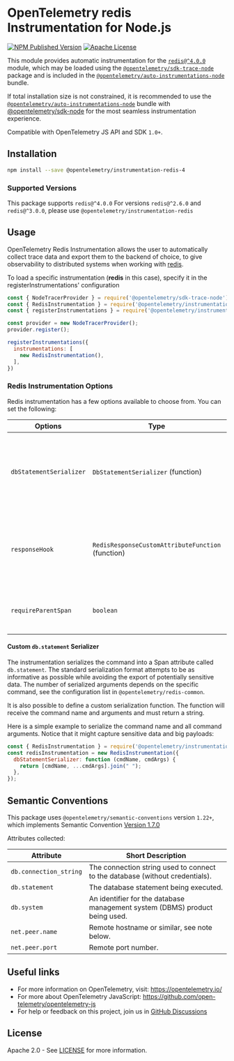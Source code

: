 # OpenTelemetry redis Instrumentation for Node.js

[![NPM Published Version][npm-img]][npm-url]
[![Apache License][license-image]][license-image]

This module provides automatic instrumentation for the [`redis@^4.0.0`](https://github.com/NodeRedis/node_redis) module, which may be loaded using the [`@opentelemetry/sdk-trace-node`](https://github.com/open-telemetry/opentelemetry-js/tree/main/packages/opentelemetry-sdk-trace-node) package and is included in the [`@opentelemetry/auto-instrumentations-node`](https://www.npmjs.com/package/@opentelemetry/auto-instrumentations-node) bundle.

If total installation size is not constrained, it is recommended to use the [`@opentelemetry/auto-instrumentations-node`](https://www.npmjs.com/package/@opentelemetry/auto-instrumentations-node) bundle with [@opentelemetry/sdk-node](`https://www.npmjs.com/package/@opentelemetry/sdk-node`) for the most seamless instrumentation experience.

Compatible with OpenTelemetry JS API and SDK `1.0+`.

## Installation

```bash
npm install --save @opentelemetry/instrumentation-redis-4
```

### Supported Versions

This package supports `redis@^4.0.0`
For versions `redis@^2.6.0` and `redis@^3.0.0`, please use `@opentelemetry/instrumentation-redis`

## Usage

OpenTelemetry Redis Instrumentation allows the user to automatically collect trace data and export them to the backend of choice, to give observability to distributed systems when working with [redis](https://www.npmjs.com/package/redis).

To load a specific instrumentation (**redis** in this case), specify it in the registerInstrumentations' configuration

```javascript
const { NodeTracerProvider } = require('@opentelemetry/sdk-trace-node');
const { RedisInstrumentation } = require('@opentelemetry/instrumentation-redis-4');
const { registerInstrumentations } = require('@opentelemetry/instrumentation');

const provider = new NodeTracerProvider();
provider.register();

registerInstrumentations({
  instrumentations: [
    new RedisInstrumentation(),
  ],
})
```

### Redis Instrumentation Options

Redis instrumentation has a few options available to choose from. You can set the following:

| Options                 | Type                                              | Description                                                                                                    |
| ----------------------- | ------------------------------------------------- | -------------------------------------------------------------------------------------------------------------- |
| `dbStatementSerializer` | `DbStatementSerializer` (function)                | Redis instrumentation will serialize the command to the `db.statement` attribute using the specified function. |
| `responseHook`          | `RedisResponseCustomAttributeFunction` (function) | Function for adding custom attributes on db response. Receives params: `span, cmdName, cmdArgs, response` |
| `requireParentSpan`     | `boolean`                                         | Require parent to create redis span, default when unset is false.                                              |

#### Custom `db.statement` Serializer

The instrumentation serializes the command into a Span attribute called `db.statement`. The standard serialization format attempts to be as informative as possible while avoiding the export of potentially sensitive data. The number of serialized arguments depends on the specific command, see the configuration
list in `@opentelemetry/redis-common`.

It is also possible to define a custom serialization function. The function
will receive the command name and arguments and must return a string.

Here is a simple example to serialize the command name and all command arguments.
Notice that it might capture sensitive data and big payloads:

```javascript
const { RedisInstrumentation } = require('@opentelemetry/instrumentation-redis');
const redisInstrumentation = new RedisInstrumentation({
  dbStatementSerializer: function (cmdName, cmdArgs) {
    return [cmdName, ...cmdArgs].join(" ");
  },
});
```

## Semantic Conventions

This package uses `@opentelemetry/semantic-conventions` version `1.22+`, which implements Semantic Convention [Version 1.7.0](https://github.com/open-telemetry/opentelemetry-specification/blob/v1.7.0/semantic_conventions/README.md)

Attributes collected:

| Attribute              | Short Description                                                            |
| ---------------------- | ---------------------------------------------------------------------------- |
| `db.connection_string` | The connection string used to connect to the database (without credentials). |
| `db.statement`         | The database statement being executed.                                       |
| `db.system`            | An identifier for the database management system (DBMS) product being used.  |
| `net.peer.name`        | Remote hostname or similar, see note below.                                  |
| `net.peer.port`        | Remote port number.                                                          |

## Useful links

- For more information on OpenTelemetry, visit: <https://opentelemetry.io/>
- For more about OpenTelemetry JavaScript: <https://github.com/open-telemetry/opentelemetry-js>
- For help or feedback on this project, join us in [GitHub Discussions][discussions-url]

## License

Apache 2.0 - See [LICENSE][license-url] for more information.

[discussions-url]: https://github.com/open-telemetry/opentelemetry-js/discussions
[license-url]: https://github.com/open-telemetry/opentelemetry-js-contrib/blob/main/LICENSE
[license-image]: https://img.shields.io/badge/license-Apache_2.0-green.svg?style=flat
[npm-url]: https://www.npmjs.com/package/@opentelemetry/instrumentation-redis-4
[npm-img]: https://badge.fury.io/js/%40opentelemetry%2Finstrumentation-redis-4.svg
